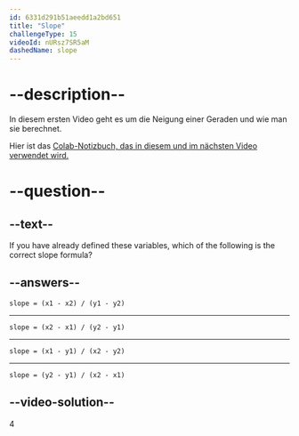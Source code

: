 ```yaml
---
id: 6331d291b51aeedd1a2bd651
title: "Slope"
challengeType: 15
videoId: nURsz7SR5aM
dashedName: slope
---
```


# --description--

In diesem ersten Video geht es um die Neigung einer Geraden und wie man sie berechnet.

Hier ist das <a href="https://colab.research.google.com/drive/1UJ1w-XFTuCfK6FI3H2GT0lbxd2HO3tQ6?usp=sharing" target="_blank" rel="noopener noreferrer nofollow">Colab-Notizbuch, das in diesem und im nächsten Video verwendet wird.</a>

# --question--

## --text--

If you have already defined these variables, which of the following is the correct slope formula?

## --answers--

`slope = (x1 - x2) / (y1 - y2)`

---

`slope = (x2 - x1) / (y2 - y1)`

---

`slope = (x1 - y1) / (x2 - y2)`

---

`slope = (y2 - y1) / (x2 - x1)`

## --video-solution--

4
